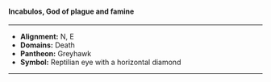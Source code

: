#### Incabulos, God of plague and famine
___

- **Alignment:** N, E
- **Domains:** Death
- **Pantheon:** Greyhawk
- **Symbol:** Reptilian eye with a horizontal diamond
___
